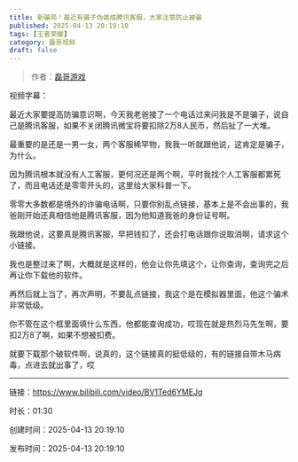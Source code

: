 ```yaml
---
title: 新骗局！最近有骗子伪装成腾讯客服，大家注意防止被骗
published: 2025-04-13 20:19:10
tags: [王者荣耀]
category: 磊哥视频
draft: false
---
```



> 作者：[磊哥游戏](https://space.bilibili.com/268941858?spm_id_from=333.788.upinfo.head.click)

视频字幕：

最近大家要提高防骗意识啊，今天我老爸接了一个电话过来问我是不是骗子，说自己是腾讯客服，如果不关闭腾讯微宝将要扣除2万8人民币，然后扯了一大堆。

最重要的是还是一男一女，两个客服稀罕物，我我一听就跟他说，这肯定是骗子，为什么。

因为腾讯根本就没有人工客服，更何况还是两个啊，平时我找个人工客服都累死了，而且电话还是零零开头的，这里给大家科普一下。

零零大多数都是境外的诈骗电话啊，只要你别乱点链接，基本上是不会出事的，我爸刚开始还真相信他是腾讯客服，因为他知道我爸的身份证号啊。

我跟他说，这要真是腾讯客服，早把钱扣了，还会打电话跟你说取消啊，请求这个小链接。

我也是整过来了啊，大概就是这样的，他会让你先填这个，让你查询，查询完之后再让你下载他的软件。

再然后就上当了，再次声明，不要乱点链接，我这个是在模拟器里面，他这个骗术非常低级。

你不管在这个框里面填什么东西，他都能查询成功，哎现在就是热烈马先生啊，要扣2万8了啊，如果不想被扣费。

就要下载那个破软件啊，说真的，这个链接真的挺低级的，有的链接自带木马病毒，点进去就出事了，哎

---


链接：https://www.bilibili.com/video/BV1Ted6YMEJq



时长：01:30

创建时间：2025-04-13 20:19:10

发布时间：2025-04-13 20:19:10
